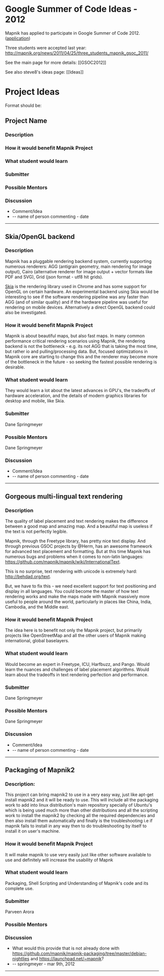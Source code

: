 # Google Summer of Code Ideas - 2012

Mapnik has applied to participate in Google Summer of Code 2012. ([application](Gsoc2012-application))

Three students were accepted last year: http://mapnik.org/news/2011/04/25/three_students_mapnik_gsoc_2011/

See the main page for more details: [[GSOC2012]]

See also steve8's ideas page: [[Ideas]]


# Project Ideas

Format should be:

## Project Name
### Description
### How it would benefit Mapnik Project
### What student would learn
### Submitter
### Possible Mentors
### Discussion
  * Comment/Idea
   * -- name of person commenting - date

----


## Skia/OpenGL backend

### Description

Mapnik has a pluggable rendering backend system, currently supporting numerous renderers: AGG (antigrain geometry, main rendering for image output), Cairo (alternative renderer for image output + vector formats like PDF and SVG), Grid (json format - utf8 hit grids).

[Skia](http://code.google.com/p/skia/) is the rendering library used in Chrome and has some support for OpenGL on certain hardware. An experimental backend using Skia would be interesting to see if the software rendering pipeline was any faster than AGG (and of similar quality) and if the hardware pipeline was useful for rendering on mobile devices. Alternatively a direct OpenGL backend could also be investigated.

### How it would benefit Mapnik Project

Mapnik is about beautiful maps, but also fast maps. In many common performance critical rendering scenarios using Mapnik, the rendering backend is not the bottleneck - e.g. its not AGG that is taking the most time, but rather io and pulling/processing data. But, focused optimizations in Mapnik core are starting to change this and the renderer may become more of the bottleneck in the future - so seeking the fastest possible rendering is desirable.

### What student would learn
They would learn a lot about the latest advances in GPU's, the tradeoffs of hardware acceleration, and the details of modern graphics libraries for desktop and mobile, like Skia.

### Submitter

Dane Springmeyer

### Possible Mentors

Dane Springmeyer

### Discussion
  * Comment/Idea
   * -- name of person commenting - date

----

## Gorgeous multi-lingual text rendering

### Description

The quality of label placement and text rendering makes the difference between a good map and amazing map. And a beautiful map is useless if the text is not perfectly legible.

Mapnik, through the Freetype library, has pretty nice text display. And through previous GSOC projects by @Herm, has an awesome framework for advanced text placement and formatting. But at this time Mapnik has numerous bugs and problems when it comes to non-latin languages: https://github.com/mapnik/mapnik/wiki/InternationalText.

This is no surprise, text rendering with unicode is extremely hard: http://behdad.org/text.

But, we have to fix this - we need excellent support for text positioning and display in all languages. You could become the master of how text rendering works and make the maps made with Mapnik massively more useful to people around the world, particularly in places like China, India, Cambodia, and the Middle east.

### How it would benefit Mapnik Project

The idea here is to benefit not only the Mapnik project, but primarily projects like OpenStreetMap and all the other users of Mapnik making international, global baselayers.

### What student would learn

Would become an expert in Freetype, ICU, Harfbuzz, and Pango. Would learn the nuances and challenges of label placement algorithms. Would learn about the tradeoffs in text rendering perfection and performance.

### Submitter

Dane Springmeyer

### Possible Mentors

Dane Springmeyer

### Discussion
  * Comment/Idea
   * -- name of person commenting - date

----

## Packaging of Mapnik2
### Description:
This project can bring mapnik2 to use in a very easy way, just like apt-get install mapnik2 and it will be ready to use. This will include all the packaging work to add into linux distribution's main repository specially of Ubuntu's which is being used much more than other distributions and all the scripting work to install the mapnik2 by checking all the required dependencies and then also install them automatically and finally is the troubleshooting i.e if mapnik fails to install in any way then to do troubleshooting by itself to install it on user's machine.
### How it would benefit Mapnik Project
It will make mapnik to use very easily just like other software available to use and definitely will increase the usability of Mapnk  
### What student would learn
Packaging, Shell Scripting and Understanding of Mapnik's code and its complete use. 
### Submitter
Parveen Arora

### Possible Mentors

### Discussion
  * What would this provide that is not already done with https://github.com/mapnik/mapnik-packaging/tree/master/debian-nightlies and https://launchpad.net/~mapnik?
   * -- springmeyer - mar 9th, 2012
----